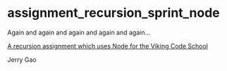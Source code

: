 # assignment_recursion_sprint_node
Again and again and again and again and again...

[A recursion assignment which uses Node for the Viking Code School](http://www.vikingcodeschool.com)

Jerry Gao
